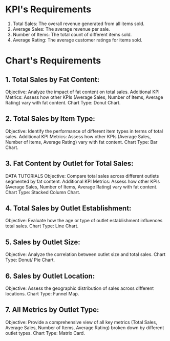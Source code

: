 # KPI's Requirements
1. Total Sales: The overall revenue generated from all items sold.
2. Average Sales: The average revenue per sale.
3. Number of Items: The total count of different items sold.
4. Average Rating: The average customer ratings for items sold. 

# Chart's Requirements
## 1. Total Sales by Fat Content:
Objective: Analyze the impact of fat content on total sales.
Additional KPI Metrics: Assess how other KPIs (Average Sales, Number of Items, Average Rating) vary with fat content. Chart Type: Donut Chart.
## 2. Total Sales by Item Type:
Objective: Identify the performance of different item types in terms of total sales.
Additional KPI Metrics: Assess how other KPIs (Average Sales, Number of Items, Average Rating) vary with fat content. Chart Type: Bar Chart.
## 3. Fat Content by Outlet for Total Sales:
DATA TUTORIALS
Objective: Compare total sales across different outlets segmented by fat content. Additional KPI Metrics: Assess how other KPIs (Average Sales, Number of Items, Average Rating) vary with fat content. Chart Type: Stacked Column Chart.
## 4. Total Sales by Outlet Establishment:
Objective: Evaluate how the age or type of outlet establishment influences total sales. Chart Type: Line Chart.
## 5. Sales by Outlet Size:
Objective: Analyze the correlation between outlet size and total sales. Chart Type: Donut/ Pie Chart.
## 6. Sales by Outlet Location:
Objective: Assess the geographic distribution of sales across different locations.
Chart Type: Funnel Map.
## 7. All Metrics by Outlet Type:
Objective: Provide a comprehensive view of all key metrics (Total Sales, Average Sales, Number of Items, Average Rating) broken down by different outlet types.
Chart Type: Matrix Card.
